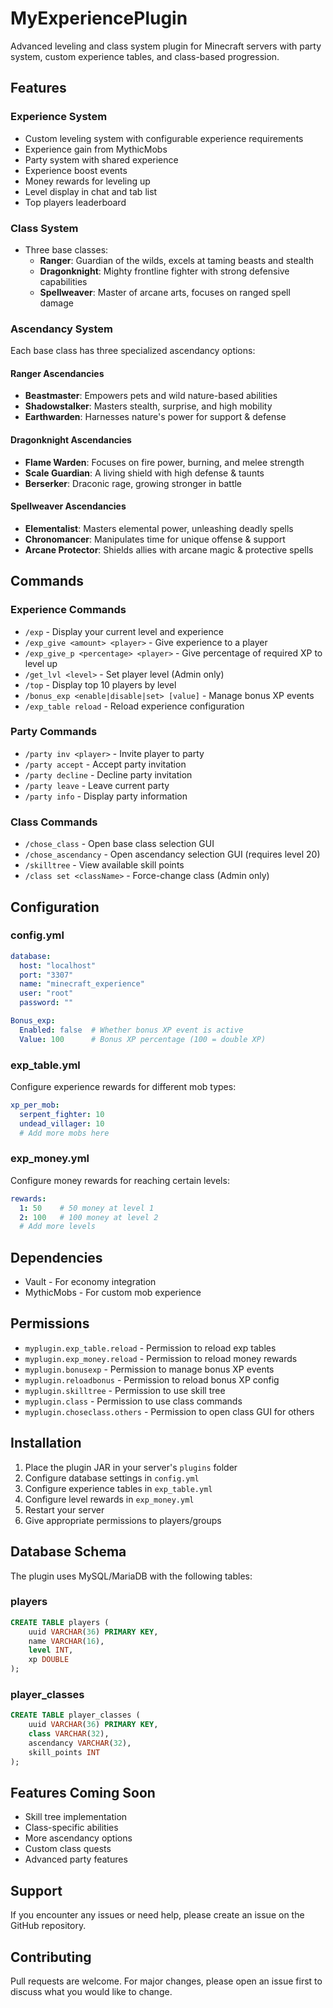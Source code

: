 # MyExperiencePlugin

Advanced leveling and class system plugin for Minecraft servers with party system, custom experience tables, and class-based progression.

## Features

### Experience System
- Custom leveling system with configurable experience requirements
- Experience gain from MythicMobs
- Party system with shared experience
- Experience boost events
- Money rewards for leveling up
- Level display in chat and tab list
- Top players leaderboard

### Class System
- Three base classes:
  - **Ranger**: Guardian of the wilds, excels at taming beasts and stealth
  - **Dragonknight**: Mighty frontline fighter with strong defensive capabilities
  - **Spellweaver**: Master of arcane arts, focuses on ranged spell damage

### Ascendancy System
Each base class has three specialized ascendancy options:

#### Ranger Ascendancies
- **Beastmaster**: Empowers pets and wild nature-based abilities
- **Shadowstalker**: Masters stealth, surprise, and high mobility
- **Earthwarden**: Harnesses nature's power for support & defense

#### Dragonknight Ascendancies
- **Flame Warden**: Focuses on fire power, burning, and melee strength
- **Scale Guardian**: A living shield with high defense & taunts
- **Berserker**: Draconic rage, growing stronger in battle

#### Spellweaver Ascendancies
- **Elementalist**: Masters elemental power, unleashing deadly spells
- **Chronomancer**: Manipulates time for unique offense & support
- **Arcane Protector**: Shields allies with arcane magic & protective spells

## Commands

### Experience Commands
- `/exp` - Display your current level and experience
- `/exp_give <amount> <player>` - Give experience to a player
- `/exp_give_p <percentage> <player>` - Give percentage of required XP to level up
- `/get_lvl <level>` - Set player level (Admin only)
- `/top` - Display top 10 players by level
- `/bonus_exp <enable|disable|set> [value]` - Manage bonus XP events
- `/exp_table reload` - Reload experience configuration

### Party Commands
- `/party inv <player>` - Invite player to party
- `/party accept` - Accept party invitation
- `/party decline` - Decline party invitation
- `/party leave` - Leave current party
- `/party info` - Display party information

### Class Commands
- `/chose_class` - Open base class selection GUI
- `/chose_ascendancy` - Open ascendancy selection GUI (requires level 20)
- `/skilltree` - View available skill points
- `/class set <className>` - Force-change class (Admin only)

## Configuration

### config.yml
```yaml
database:
  host: "localhost"
  port: "3307"
  name: "minecraft_experience"
  user: "root"
  password: ""

Bonus_exp:
  Enabled: false  # Whether bonus XP event is active
  Value: 100      # Bonus XP percentage (100 = double XP)
```

### exp_table.yml
Configure experience rewards for different mob types:
```yaml
xp_per_mob:
  serpent_fighter: 10
  undead_villager: 10
  # Add more mobs here
```

### exp_money.yml
Configure money rewards for reaching certain levels:
```yaml
rewards:
  1: 50    # 50 money at level 1
  2: 100   # 100 money at level 2
  # Add more levels
```

## Dependencies
- Vault - For economy integration
- MythicMobs - For custom mob experience

## Permissions
- `myplugin.exp_table.reload` - Permission to reload exp tables
- `myplugin.exp_money.reload` - Permission to reload money rewards
- `myplugin.bonusexp` - Permission to manage bonus XP events
- `myplugin.reloadbonus` - Permission to reload bonus XP config
- `myplugin.skilltree` - Permission to use skill tree
- `myplugin.class` - Permission to use class commands
- `myplugin.choseclass.others` - Permission to open class GUI for others

## Installation
1. Place the plugin JAR in your server's `plugins` folder
2. Configure database settings in `config.yml`
3. Configure experience tables in `exp_table.yml`
4. Configure level rewards in `exp_money.yml`
5. Restart your server
6. Give appropriate permissions to players/groups

## Database Schema
The plugin uses MySQL/MariaDB with the following tables:

### players
```sql
CREATE TABLE players (
    uuid VARCHAR(36) PRIMARY KEY,
    name VARCHAR(16),
    level INT,
    xp DOUBLE
);
```

### player_classes
```sql
CREATE TABLE player_classes (
    uuid VARCHAR(36) PRIMARY KEY,
    class VARCHAR(32),
    ascendancy VARCHAR(32),
    skill_points INT
);
```

## Features Coming Soon
- Skill tree implementation
- Class-specific abilities
- More ascendancy options
- Custom class quests
- Advanced party features

## Support
If you encounter any issues or need help, please create an issue on the GitHub repository.

## Contributing
Pull requests are welcome. For major changes, please open an issue first to discuss what you would like to change.
